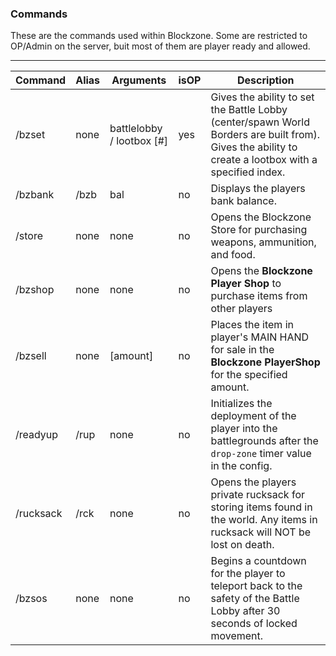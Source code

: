 ### Commands

These are the commands used within Blockzone. Some are restricted to OP/Admin on the server, buit most of them are player ready and allowed.

-------------------------------------------------------

Command | Alias | Arguments | isOP | Description
------- | ----- | --------- | ---- | -----------
/bzset | none | battlelobby / lootbox [#] | yes | Gives the ability to set the Battle Lobby (center/spawn World Borders are built from). Gives the ability to create a lootbox with a specified index.
/bzbank | /bzb | bal | no | Displays the players bank balance.
/store | none | none | no | Opens the Blockzone Store for purchasing weapons, ammunition, and food.
/bzshop | none | none | no | Opens the __Blockzone Player Shop__ to purchase items from other players
/bzsell | none | [amount] | no | Places the item in player's MAIN HAND for sale in the __Blockzone PlayerShop__ for the specified amount.
/readyup | /rup | none | no | Initializes the deployment of the player into the battlegrounds after the `drop-zone` timer value in the config.
/rucksack | /rck | none | no | Opens the players private rucksack for storing items found in the world. Any items in rucksack will NOT be lost on death.
/bzsos | none | none | no | Begins a countdown for the player to teleport back to the safety of the Battle Lobby after 30 seconds of locked movement.
